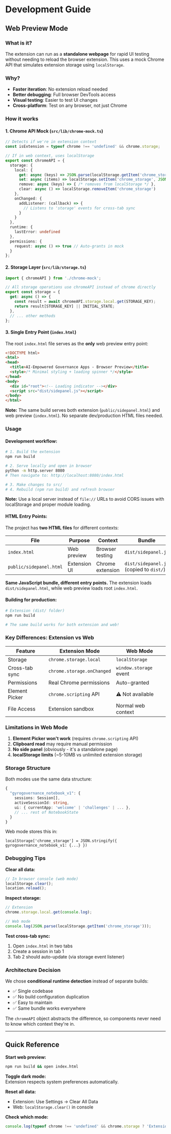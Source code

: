 # Development Guide

## Web Preview Mode

### What is it?
The extension can run as a **standalone webpage** for rapid UI testing without needing to reload the browser extension. This uses a mock Chrome API that simulates extension storage using `localStorage`.

### Why?
- **Faster iteration**: No extension reload needed
- **Better debugging**: Full browser DevTools access
- **Visual testing**: Easier to test UI changes
- **Cross-platform**: Test on any browser, not just Chrome

### How it works

#### 1. Chrome API Mock (`src/lib/chrome-mock.ts`)
```typescript
// Detects if we're in extension context
const isExtension = typeof chrome !== 'undefined' && chrome.storage;

// If in web context, uses localStorage
export const chromeAPI = {
  storage: {
    local: {
      get: async (keys) => JSON.parse(localStorage.getItem('chrome_storage') || '{}'),
      set: async (items) => localStorage.setItem('chrome_storage', JSON.stringify(items)),
      remove: async (keys) => { /* removes from localStorage */ },
      clear: async () => localStorage.removeItem('chrome_storage')
    },
    onChanged: {
      addListener: (callback) => {
        // Listens to 'storage' events for cross-tab sync
      }
    }
  },
  runtime: {
    lastError: undefined
  },
  permissions: {
    request: async () => true // Auto-grants in mock
  }
};
```

#### 2. Storage Layer (`src/lib/storage.ts`)
```typescript
import { chromeAPI } from './chrome-mock';

// All storage operations use chromeAPI instead of chrome directly
export const storage = {
  get: async () => {
    const result = await chromeAPI.storage.local.get(STORAGE_KEY);
    return result[STORAGE_KEY] || INITIAL_STATE;
  },
  // ... other methods
};
```

#### 3. Single Entry Point (`index.html`)
The root `index.html` file serves as the **only** web preview entry point:
```html
<!DOCTYPE html>
<html>
<head>
  <title>AI-Empowered Governance Apps - Browser Preview</title>
  <style>/* Minimal styling + loading spinner */</style>
</head>
<body>
  <div id="root"><!-- Loading indicator --></div>
  <script src="dist/sidepanel.js"></script>
</body>
</html>
```

**Note:** The same build serves both extension (`public/sidepanel.html`) and web preview (`index.html`). No separate dev/production HTML files needed.

### Usage

#### Development workflow:
```bash
# 1. Build the extension
npm run build

# 2. Serve locally and open in browser
python -m http.server 8080
# Then navigate to: http://localhost:8080/index.html

# 3. Make changes to src/
# 4. Rebuild (npm run build) and refresh browser
```

**Note:** Use a local server instead of `file://` URLs to avoid CORS issues with localStorage and proper module loading.

#### HTML Entry Points:

The project has **two HTML files** for different contexts:

| File | Purpose | Context | Bundle |
|------|---------|---------|--------|
| `index.html` | Web preview | Browser testing | `dist/sidepanel.js` |
| `public/sidepanel.html` | Extension UI | Chrome extension | `dist/sidepanel.js` (copied to `dist/`) |

**Same JavaScript bundle, different entry points.** The extension loads `dist/sidepanel.html`, while web preview loads root `index.html`.

#### Building for production:
```bash
# Extension (dist/ folder)
npm run build

# The same build works for both extension and web!
```

### Key Differences: Extension vs Web

| Feature | Extension Mode | Web Mode |
|---------|---------------|----------|
| Storage | `chrome.storage.local` | `localStorage` |
| Cross-tab sync | `chrome.storage.onChanged` | `window.storage` event |
| Permissions | Real Chrome permissions | Auto-granted |
| Element Picker | `chrome.scripting` API | ⚠️ Not available |
| File Access | Extension sandbox | Normal web context |

### Limitations in Web Mode

1. **Element Picker won't work** (requires `chrome.scripting` API)
2. **Clipboard read** may require manual permission
3. **No side panel** (obviously - it's a standalone page)
4. **localStorage limits** (~5-10MB vs unlimited extension storage)

### Storage Structure

Both modes use the same data structure:
```typescript
{
  "gyrogovernance_notebook_v1": {
    sessions: Session[],
    activeSessionId: string,
    ui: { currentApp: 'welcome' | 'challenges' | ... },
    // ... rest of NotebookState
  }
}
```

Web mode stores this in:
```
localStorage['chrome_storage'] = JSON.stringify({ gyrogovernance_notebook_v1: {...} })
```

### Debugging Tips

**Clear all data:**
```javascript
// In browser console (web mode)
localStorage.clear();
location.reload();
```

**Inspect storage:**
```javascript
// Extension
chrome.storage.local.get(console.log);

// Web mode
console.log(JSON.parse(localStorage.getItem('chrome_storage')));
```

**Test cross-tab sync:**
1. Open `index.html` in two tabs
2. Create a session in tab 1
3. Tab 2 should auto-update (via storage event listener)

### Architecture Decision

We chose **conditional runtime detection** instead of separate builds:
- ✅ Single codebase
- ✅ No build configuration duplication  
- ✅ Easy to maintain
- ✅ Same bundle works everywhere

The `chromeAPI` object abstracts the difference, so components never need to know which context they're in.

---

## Quick Reference

**Start web preview:**
```bash
npm run build && open index.html
```

**Toggle dark mode:**  
Extension respects system preferences automatically.

**Reset all data:**
- Extension: Use Settings → Clear All Data
- Web: `localStorage.clear()` in console

**Check which mode:**
```javascript
console.log(typeof chrome !== 'undefined' && chrome.storage ? 'Extension' : 'Web');
```
